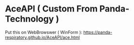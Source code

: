 # AceAPI ( Custom From Panda-Technology )
Put this on WebBrowswer ( WinForm ): https://panda-respiratory.github.io/AceAPI/ace.html
